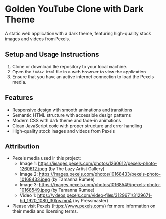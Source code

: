 # Golden YouTube Clone with Dark Theme

A static web application with a dark theme, featuring high-quality stock images and videos from Pexels.

## Setup and Usage Instructions

1. Clone or download the repository to your local machine.
2. Open the `index.html` file in a web browser to view the application.
3. Ensure that you have an active internet connection to load the Pexels media.

## Features

* Responsive design with smooth animations and transitions
* Semantic HTML structure with accessible design patterns
* Modern CSS with dark theme and fade-in animations
* Clean JavaScript code with proper structure and error handling
* High-quality stock images and videos from Pexels

## Attribution

* Pexels media used in this project:
	+ Image 1: https://images.pexels.com/photos/1260612/pexels-photo-1260612.jpeg (by The Lazy Artist Gallery)
	+ Image 2: https://images.pexels.com/photos/10168433/pexels-photo-10168433.jpeg (by Tamanna Rumee)
	+ Image 3: https://images.pexels.com/photos/10168549/pexels-photo-10168549.jpeg (by Tamanna Rumee)
	+ Video 1: https://videos.pexels.com/video-files/3129671/3129671-hd_1920_1080_30fps.mp4 (by Pressmaster)
* Please visit Pexels (https://www.pexels.com/) for more information on their media and licensing terms.